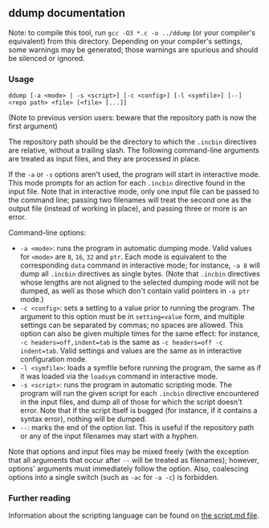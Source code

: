 ## ddump documentation

Note: to compile this tool, run `gcc -O3 *.c -o ../ddump` (or your compiler's equivalent) from this directory.
Depending on your compiler's settings, some warnings may be generated; those warnings are spurious and should be
silenced or ignored.

### Usage

    ddump [-a <mode> | -s <script>] [-c <config>] [-l <symfile>] [--] <repo path> <file> [<file> [...]]

(Note to previous version users: beware that the repository path is now the first argument)

The repository path should be the directory to which the `.incbin` directives are relative, without a trailing slash.
The following command-line arguments are treated as input files, and they are processed in place.

If the `-a` or `-s` options aren't used, the program will start in interactive mode. This mode prompts for an action
for each `.incbin` directive found in the input file. Note that in interactive mode, only one input file can be passed
to the command line; passing two filenames will treat the second one as the output file (instead of working in place),
and passing three or more is an error.

Command-line options:

* `-a <mode>`: runs the program in automatic dumping mode. Valid values for `<mode>` are `8`, `16`, `32` and `ptr`.
  Each mode is equivalent to the corresponding `data` command in interactive mode; for instance, `-a 8` will dump all
  `.incbin` directives as single bytes. (Note that `.incbin` directives whose lengths are not aligned to the selected
  dumping mode will not be dumped, as well as those which don't contain valid pointers in `-a ptr` mode.)
* `-c <config>`: sets a setting to a value prior to running the program. The argument to this option must be in
  `setting=value` form, and multiple settings can be separated by commas; no spaces are allowed. This option can also
  be given multiple times for the same effect: for instance, `-c headers=off,indent=tab` is the same as
  `-c headers=off -c indent=tab`. Valid settings and values are the same as in interactive configuration mode.
* `-l <symfile>`: loads a symfile before running the program, the same as if it was loaded via the `loadsym` command in
  interactive mode.
* `-s <script>`: runs the program in automatic scripting mode. The program will run the given script for each `.incbin`
  directive encountered in the input files, and dump all of those for which the script doesn't error. Note that if the
  script itself is bugged (for instance, if it contains a syntax error), nothing will be dumped.
* `--`: marks the end of the option list. This is useful if the repository path or any of the input filenames may start
  with a hyphen.

Note that options and input files may be mixed freely (with the exception that all arguments that occur after `--` will
be treated as filenames); however, options' arguments must immediately follow the option. Also, coalescing options into
a single switch (such as `-ac` for `-a -c`) is forbidden.

### Further reading

Information about the scripting language can be found on [the script.md file](script.md).
